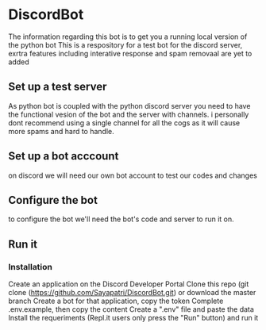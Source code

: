 # DiscordBot
The information regarding this bot is to get you a running local version of the python bot 
This is a respository for a test bot for the discord server, exrtra features including interative response and spam removaal are yet to added
## Set up a test server
As python bot is coupled with the python discord server you need to have the functional vesion of the bot and the server with channels. i personally dont recommend using a single channel for all the cogs as it will cause more spams and hard to handle.
## Set up a bot acccount
on discord we will need our own bot account to test our codes and changes
## Configure the bot 
to configure the bot we'll need the bot's code and server to run it on.
## Run it

### Installation
Create an application on the Discord Developer Portal
Clone this repo (git clone (https://github.com/Sayapatri/DiscordBot.git) or download the master branch
Create a bot for that application, copy the token
Complete .env.example, then copy the content
Create a ".env" file and paste the data
Install the requeriments (Repl.it users only press the "Run" button) and run it
